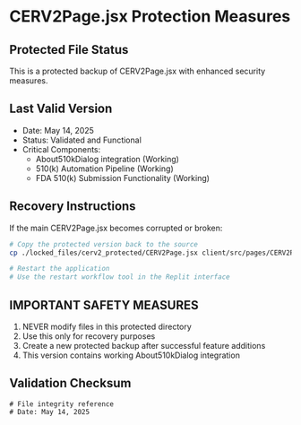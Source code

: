 # CERV2Page.jsx Protection Measures

## Protected File Status
This is a protected backup of CERV2Page.jsx with enhanced security measures.

## Last Valid Version
- Date: May 14, 2025
- Status: Validated and Functional
- Critical Components:
  - About510kDialog integration (Working)
  - 510(k) Automation Pipeline (Working)
  - FDA 510(k) Submission Functionality (Working)

## Recovery Instructions
If the main CERV2Page.jsx becomes corrupted or broken:

```bash
# Copy the protected version back to the source
cp ./locked_files/cerv2_protected/CERV2Page.jsx client/src/pages/CERV2Page.jsx

# Restart the application
# Use the restart workflow tool in the Replit interface
```

## IMPORTANT SAFETY MEASURES
1. NEVER modify files in this protected directory
2. Use this only for recovery purposes
3. Create a new protected backup after successful feature additions
4. This version contains working About510kDialog integration

## Validation Checksum
```
# File integrity reference
# Date: May 14, 2025
```